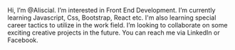  Hi, I’m @Aliscial. I’m interested in Front End Development.
 I’m currently learning Javascript, Css, Bootstrap, React etc. I'm also learning special career tactics to utilize in the work field. 
 I’m looking to collaborate on some exciting creative projects in the future.
You can reach me via LinkedIn or Facebook. 

<!---
Aliscial/Aliscial is a ✨ special ✨ repository because its `README.md` (this file) appears on your GitHub profile.
You can click the Preview link to take a look at your changes.
--->
